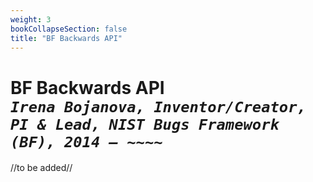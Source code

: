 ```yaml
---
weight: 3
bookCollapseSection: false
title: "BF Backwards API"
---
```

# BF Backwards API <br/>_`Irena Bojanova, Inventor/Creator, PI & Lead, NIST Bugs Framework (BF), 2014 – ~~~~`_

//to be added//